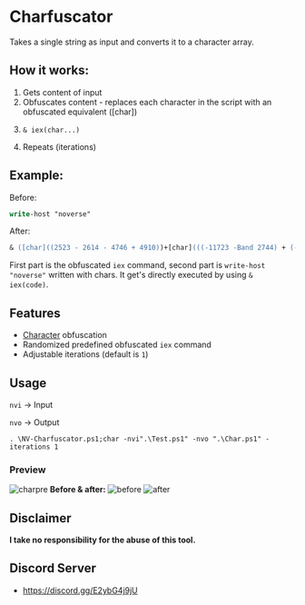 # Charfuscator
Takes a single string as input and converts it to a character array.

## How it works:
1. Gets content of input
2. Obfuscates content - replaces each character in the script with an obfuscated equivalent ([char])
3. 
   ```
   & iex(char...)
   ```
4. Repeats (iterations)

## Example:
Before:
```ps
write-host "noverse"
```
After:
```ps
& ([char]((2523 - 2614 - 4746 + 4910))+[char](((-11723 -Band 2744) + (-11723 -Bor 2744) + 5845 + 3212))+[char]((11829 - 7353 + 2004 - 6394))+[char](((-14684 -Band 1130) + (-14684 -Bor 1130) + 5795 + 7838))+[char](((7790 -Band 1401) + (7790 -Bor 1401) - 5316 - 3800))+[char](((-7002 -Band 6060) + (-7002 -Bor 6060) + 3195 - 2184))+[char](((-14009 -Band 471) + (-14009 -Bor 471) + 4103 + 9480))+[char](((-13817 -Band 3144) + (-13817 -Bor 3144) + 4911 + 5831))+[char](((-16107 -Band 2812) + (-16107 -Bor 2812) + 8813 + 4570))+[char](((-4302 -Band 1864) + (-4302 -Bor 1864) + 3535 - 1017))+[char]((10571 - 7774 - 7320 + 4605))+[char]((10896 - 84 - 4290 - 6453))+[char](((-5952 -Band 7714) + (-5952 -Bor 7714) - 556 - 1123))+[char]((6883 - 4942 + 6048 - 7906))+[char](((6261 -Band 7411) + (6261 -Bor 7411) - 9728 - 3871))+[char](((-16021 -Band 9058) + (-16021 -Bor 9058) + 5225 + 1817))+[char](((-9394 -Band 3249) + (-9394 -Bor 3249) + 5744 + 479)))([char]87+[char]114+[char]105+[char]116+[char]101+[char]45+[char]72+[char]111+[char]115+[char]116+[char]32+[char]34+[char]110+[char]111+[char]118+[char]101+[char]114+[char]115+[char]101+[char]34)
```
First part is the obfuscated `iex` command, second part is `write-host "noverse"` written with chars. It get's directly executed by using `& iex(code)`.

## Features 
- [Character](https://www.rapidtables.com/code/text/ascii-table.html) obfuscation
- Randomized predefined obfuscated `iex` command
- Adjustable iterations (default is `1`)

## Usage
`nvi` -> Input

`nvo` -> Output

`. \NV-Charfuscator.ps1;char -nvi".\Test.ps1" -nvo ".\Char.ps1" -iterations 1`

### Preview
![charpre](https://github.com/5Noxi/Charfuscator/blob/main/charfuscator.png?raw=true)
**Before & after:**
![before](https://github.com/5Noxi/Charfuscator/blob/main/before.png?raw=true) 
![after](https://github.com/5Noxi/Charfuscator/blob/main/after.png?raw=true)

## Disclaimer
**I take no responsibility for the abuse of this tool.**

## Discord Server 
- https://discord.gg/E2ybG4j9jU
